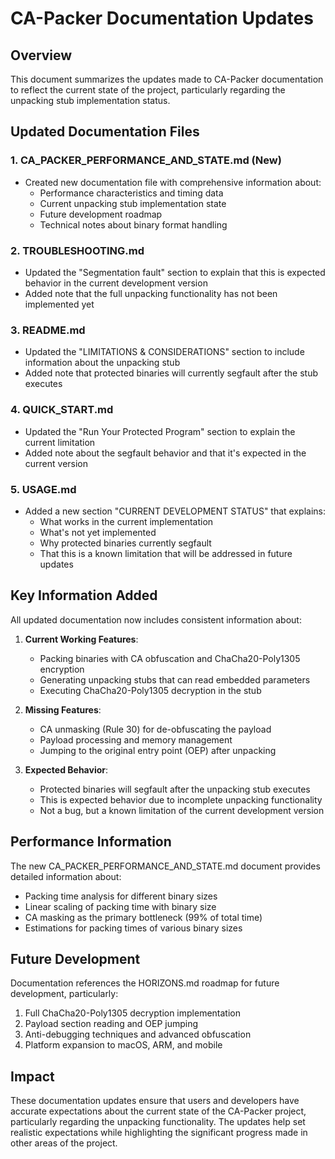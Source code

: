 # CA-Packer Documentation Updates

## Overview

This document summarizes the updates made to CA-Packer documentation to reflect the current state of the project, particularly regarding the unpacking stub implementation status.

## Updated Documentation Files

### 1. CA_PACKER_PERFORMANCE_AND_STATE.md (New)
- Created new documentation file with comprehensive information about:
  - Performance characteristics and timing data
  - Current unpacking stub implementation state
  - Future development roadmap
  - Technical notes about binary format handling

### 2. TROUBLESHOOTING.md
- Updated the "Segmentation fault" section to explain that this is expected behavior in the current development version
- Added note that the full unpacking functionality has not been implemented yet

### 3. README.md
- Updated the "LIMITATIONS & CONSIDERATIONS" section to include information about the unpacking stub
- Added note that protected binaries will currently segfault after the stub executes

### 4. QUICK_START.md
- Updated the "Run Your Protected Program" section to explain the current limitation
- Added note about the segfault behavior and that it's expected in the current version

### 5. USAGE.md
- Added a new section "CURRENT DEVELOPMENT STATUS" that explains:
  - What works in the current implementation
  - What's not yet implemented
  - Why protected binaries currently segfault
  - That this is a known limitation that will be addressed in future updates

## Key Information Added

All updated documentation now includes consistent information about:

1. **Current Working Features**:
   - Packing binaries with CA obfuscation and ChaCha20-Poly1305 encryption
   - Generating unpacking stubs that can read embedded parameters
   - Executing ChaCha20-Poly1305 decryption in the stub

2. **Missing Features**:
   - CA unmasking (Rule 30) for de-obfuscating the payload
   - Payload processing and memory management
   - Jumping to the original entry point (OEP) after unpacking

3. **Expected Behavior**:
   - Protected binaries will segfault after the unpacking stub executes
   - This is expected behavior due to incomplete unpacking functionality
   - Not a bug, but a known limitation of the current development version

## Performance Information

The new CA_PACKER_PERFORMANCE_AND_STATE.md document provides detailed information about:

- Packing time analysis for different binary sizes
- Linear scaling of packing time with binary size
- CA masking as the primary bottleneck (99% of total time)
- Estimations for packing times of various binary sizes

## Future Development

Documentation references the HORIZONS.md roadmap for future development, particularly:

1. Full ChaCha20-Poly1305 decryption implementation
2. Payload section reading and OEP jumping
3. Anti-debugging techniques and advanced obfuscation
4. Platform expansion to macOS, ARM, and mobile

## Impact

These documentation updates ensure that users and developers have accurate expectations about the current state of the CA-Packer project, particularly regarding the unpacking functionality. The updates help set realistic expectations while highlighting the significant progress made in other areas of the project.